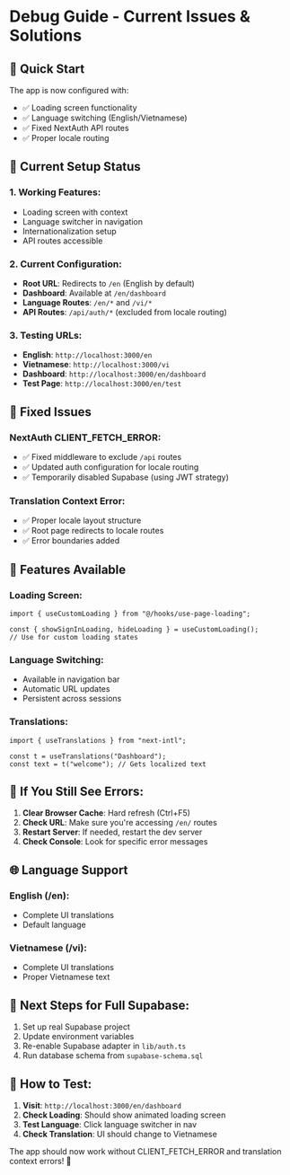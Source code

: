 # Debug Guide - Current Issues & Solutions

## 🚀 Quick Start

The app is now configured with:

- ✅ Loading screen functionality
- ✅ Language switching (English/Vietnamese)
- ✅ Fixed NextAuth API routes
- ✅ Proper locale routing

## 🎯 Current Setup Status

### 1. **Working Features:**

- Loading screen with context
- Language switcher in navigation
- Internationalization setup
- API routes accessible

### 2. **Current Configuration:**

- **Root URL**: Redirects to `/en` (English by default)
- **Dashboard**: Available at `/en/dashboard`
- **Language Routes**: `/en/*` and `/vi/*`
- **API Routes**: `/api/auth/*` (excluded from locale routing)

### 3. **Testing URLs:**

- **English**: `http://localhost:3000/en`
- **Vietnamese**: `http://localhost:3000/vi`
- **Dashboard**: `http://localhost:3000/en/dashboard`
- **Test Page**: `http://localhost:3000/en/test`

## 🔧 Fixed Issues

### NextAuth CLIENT_FETCH_ERROR:

- ✅ Fixed middleware to exclude `/api` routes
- ✅ Updated auth configuration for locale routing
- ✅ Temporarily disabled Supabase (using JWT strategy)

### Translation Context Error:

- ✅ Proper locale layout structure
- ✅ Root page redirects to locale routes
- ✅ Error boundaries added

## 🎨 Features Available

### Loading Screen:

```tsx
import { useCustomLoading } from "@/hooks/use-page-loading";

const { showSignInLoading, hideLoading } = useCustomLoading();
// Use for custom loading states
```

### Language Switching:

- Available in navigation bar
- Automatic URL updates
- Persistent across sessions

### Translations:

```tsx
import { useTranslations } from "next-intl";

const t = useTranslations("Dashboard");
const text = t("welcome"); // Gets localized text
```

## 🔄 If You Still See Errors:

1. **Clear Browser Cache**: Hard refresh (Ctrl+F5)
2. **Check URL**: Make sure you're accessing `/en/` routes
3. **Restart Server**: If needed, restart the dev server
4. **Check Console**: Look for specific error messages

## 🌐 Language Support

### English (/en):

- Complete UI translations
- Default language

### Vietnamese (/vi):

- Complete UI translations
- Proper Vietnamese text

## 🎯 Next Steps for Full Supabase:

1. Set up real Supabase project
2. Update environment variables
3. Re-enable Supabase adapter in `lib/auth.ts`
4. Run database schema from `supabase-schema.sql`

## 📱 How to Test:

1. **Visit**: `http://localhost:3000/en/dashboard`
2. **Check Loading**: Should show animated loading screen
3. **Test Language**: Click language switcher in nav
4. **Check Translation**: UI should change to Vietnamese

The app should now work without CLIENT_FETCH_ERROR and translation context errors! 🎉
